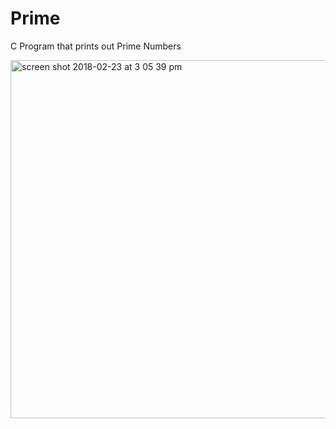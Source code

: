 # Prime
C Program that prints out Prime Numbers

<img width="573" alt="screen shot 2018-02-23 at 3 05 39 pm" src="https://user-images.githubusercontent.com/20143504/36616951-4a8310b0-18ab-11e8-8e4a-ce8acd00c818.png">
